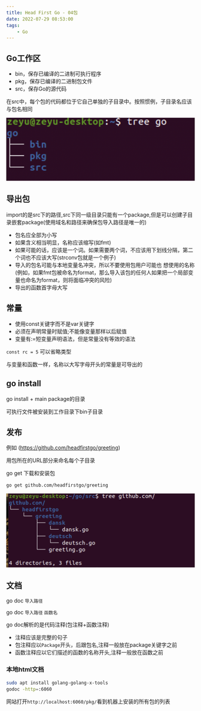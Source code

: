 ```yaml
---
title: Head First Go - 04包
date: 2022-07-29 08:53:00
tags:
    - Go
---
```


## Go工作区
- bin，保存已编译的二进制可执行程序
- pkg，保存已编译的二进制包文件
- src，保存Go的源代码

在src中，每个包的代码都位于它自己单独的子目录中。按照惯例，子目录名应该与包名相同

![](../photos/src/go-tree.png)

## 导出包

import的是src下的路径,src下同一级目录只能有一个package,但是可以创建子目录嵌套package(使用域名和路径来确保包导入路径是唯一的)

- 包名应全部为小写
- 如果含义相当明显，名称应该缩写(如fmt)
- 如果可能的话，应该是一个词。如果需要两个词，不应该用下划线分隔，第二个词也不应该大写(strconv包就是一个例子)
- 导入的包名可能与本地变量名冲突，所以不要使用包用户可能也 想使用的名称(例如，如果fmt包被命名为format，那么导入该包的任何人如果把一个局部变量也命名为format，则将面临冲突的风险)
- 导出的函数首字母大写

## 常量

- 使用const关键字而不是var关键字
- 必须在声明常量时赋值;不能像变量那样以后赋值
- 变量有:=短变量声明语法，但是常量没有等效的语法

`const rc = 5` 可以省略类型

与变量和函数一样，名称以大写字母开头的常量是可导出的

## go install 
go install + main package的目录

可执行文件被安装到工作目录下bin子目录

## 发布
例如 (https://github.com/headfirstgo/greeting)

用包所在的URL部分来命名每个子目录

go get 下载和安装包

```sh
go get github.com/headfirstgo/greeting
```

![](../photos/src/go-get-tree.png)

## 文档
go doc `导入路径` 

go doc `导入路径` `函数名` 

go doc解析的是代码注释(包注释+函数注释)

- 注释应该是完整的句子
- 包注释应以`Package`开头，后跟包名,注释一般放在package关键字之前
- 函数注释应以它们描述的函数的名称开头,注释一般放在函数之前

### 本地html文档

```sh
sudo apt install golang-golang-x-tools
godoc -http=:6060
```
网站打开`http://localhost:6060/pkg/`看到机器上安装的所有包的列表







